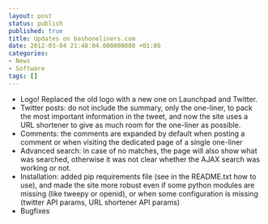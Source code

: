 ```yaml
---
layout: post
status: publish
published: true
title: Updates on bashoneliners.com
date: 2012-03-04 21:48:04.000000000 +01:00
categories:
- News
- Software
tags: []
---
```


- Logo! Replaced the old logo with a new one on Launchpad and Twitter.
- Twitter posts: do not include the summary, only the one-liner, to pack the most important information in the tweet, and now the site uses a URL shortener to give as much room for the one-liner as possible.
- Comments: the comments are expanded by default when posting a comment or when visiting the dedicated page of a single one-liner
- Advanced search: in case of no matches, the page will also show what was searched, otherwise it was not clear whether the AJAX search was working or not.
- Installation: added pip requirements file (see in the README.txt how to use), and made the site more robust even if some python modules are missing (like tweepy or openid), or when some configuration is missing (twitter API params, URL shortener API params)
- Bugfixes


